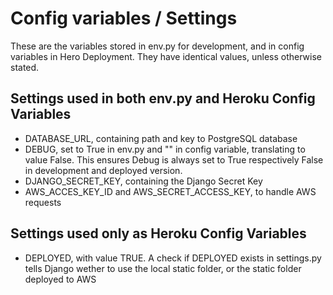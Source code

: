 # Config variables / Settings

These are the variables stored in env.py for development, and in config variables in Hero Deployment. They have identical values, unless otherwise stated.

## Settings used in both env.py and Heroku Config Variables

- DATABASE_URL, containing path and key to PostgreSQL database
- DEBUG, set to True in env.py and "" in config variable, translating to value False. This ensures Debug is always set to True respectively False in development and deployed version.
- DJANGO_SECRET_KEY, containing the Django Secret Key
- AWS_ACCES_KEY_ID and AWS_SECRET_ACCESS_KEY, to handle AWS requests

## Settings used only as Heroku Config Variables

- DEPLOYED, with value TRUE. A check if DEPLOYED exists in settings.py tells Django wether to use the local static folder, or the static folder deployed to AWS